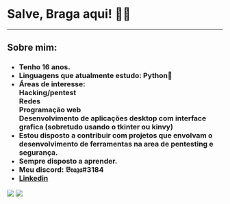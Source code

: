 <h1> Salve, Braga aqui! 👨‍💻 </h1>
<hr>
<h2> Sobre mim: </h2>
<h3> 
  <ul>
    <li>Tenho 16 anos.</li>
    <li>Linguagens que atualmente estudo: Python🐍</li> 
    <li>Áreas de interesse:
       <br>Hacking/pentest
       <br>Redes
       <br>Programação web
       <br>Desenvolvimento de aplicações desktop com interface grafica (sobretudo usando o tkinter ou kinvy)
    </li>
    <li>Estou disposto a contribuir com projetos que envolvam o desenvolvimento de ferramentas na area de pentesting e segurança.</li>
    <li>Sempre disposto a aprender.</li>
    <li>Meu discord: 𝔅𝔯𝔞𝔤𝔞#3184 </li>
    <li><a href='https://www.linkedin.com/in/-arthur-braga-/'>Linkedin</a></li>
  </ul>
</h3>
<img src='https://github-readme-stats.vercel.app/api?username=Braga451&theme=vision-friendly-dark'>
<img src='https://github-readme-stats.vercel.app/api/top-langs/?username=Braga451&layout=compact&theme=vision-friendly-dark'>
